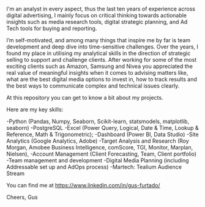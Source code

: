 I'm an analyst in every aspect, thus the last ten years of experience across digital advertising, I mainly focus on critical thinking towards actionable insights such as media research tools, digital strategic planning, and Ad Tech tools for buying and reporting.

I’m self-motivated, and among many things that inspire me by far is team development and deep dive into time-sensitive challenges. Over the years, I found my place in utilising my analytical skills in the direction of strategic selling to support and challenge clients. After working for some of the most exciting clients such as Amazon, Samsung and Nivea you appreciated the real value of meaningful insights when it comes to advising matters like, what are the best digital media options to invest in, how to track results and the best ways to communicate complex and technical issues clearly.

At this repository you can get to know a bit about my projects. 

Here are my key skills:

-Python (Pandas, Numpy, Seaborn, Scikit-learn, statsmodels, matplotlib, seaborn)
-PostgreSQL
-Excel (Power Query, Logical, Date & Time, Lookup & Reference, Math & Trigonometric);
-Dashboard (Power BI, Data Studio)
-Site Analytics (Google Analytics, Adobe)
-Target Analysis and Research (Roy Morgan, Amobee Business Intelligence, comScore, TGI, Monitor, Marplan, Nielsen),
-Account Management (Client Forecasting, Team, Client portfolio)
-Team management and development
-Digital Media Planning (including Addressable set up and AdOps process)
-Martech: Tealium Audience Stream

You can find me at https://www.linkedin.com/in/gus-furtado/ 

Cheers,
Gus
